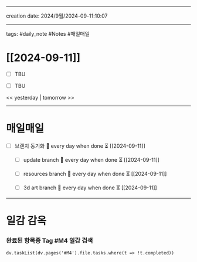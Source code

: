 

-------

creation date: 2024/9월/2024-09-11:10:07

--------


tags: #daily_note  #Notes #매일매일
  
# [[2024-09-11]] 
- [ ] TBU  
- [ ] TBU  
  
  
<< yesterday | tomorrow >>


---  
# 매일매일 

- [ ] 브랜치 동기화 🔁 every day when done ⏳ [[2024-09-11]] 
	- [ ] update branch  🔁 every day when done ⏳ [[2024-09-11]]
	- [ ] resources branch  🔁 every day when done ⏳ [[2024-09-11]]
	- [ ] 3d art branch  🔁 every day when done ⏳ [[2024-09-11]]



--------

# 일감 감옥  

### 완료된 항목중 Tag #M4  일감 검색

```dataviewjs 
dv.taskList(dv.pages('#M4').file.tasks.where(t => !t.completed)) 
```


